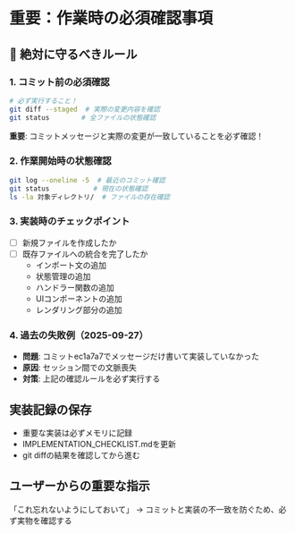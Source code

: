 # 重要：作業時の必須確認事項

## 🚨 絶対に守るべきルール

### 1. コミット前の必須確認
```bash
# 必ず実行すること！
git diff --staged  # 実際の変更内容を確認
git status        # 全ファイルの状態確認
```

**重要**: コミットメッセージと実際の変更が一致していることを必ず確認！

### 2. 作業開始時の状態確認
```bash
git log --oneline -5  # 最近のコミット確認
git status           # 現在の状態確認
ls -la 対象ディレクトリ/  # ファイルの存在確認
```

### 3. 実装時のチェックポイント
- [ ] 新規ファイルを作成したか
- [ ] 既存ファイルへの統合を完了したか
  - インポート文の追加
  - 状態管理の追加
  - ハンドラー関数の追加
  - UIコンポーネントの追加
  - レンダリング部分の追加

### 4. 過去の失敗例（2025-09-27）
- **問題**: コミットec1a7a7でメッセージだけ書いて実装していなかった
- **原因**: セッション間での文脈喪失
- **対策**: 上記の確認ルールを必ず実行する

## 実装記録の保存
- 重要な実装は必ずメモリに記録
- IMPLEMENTATION_CHECKLIST.mdを更新
- git diffの結果を確認してから進む

## ユーザーからの重要な指示
「これ忘れないようにしておいて」
→ コミットと実装の不一致を防ぐため、必ず実物を確認する